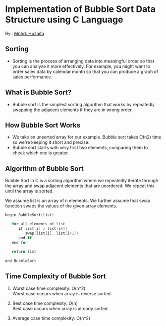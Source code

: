 # Implementation of Bubble Sort Data Structure using C Language
By : [Mohd. Huzaifa](https://www.instagram.com/huzaifa_raxtar/) 

## Sorting

- Sorting is the process of arranging data into meaningful order so that you can analyze it more effectively. For example, you might want to order sales data by calendar month so that you can produce a graph of sales performance. 

## What is Bubble Sort?

- Bubble sort is the simplest sorting algorithm that works by repeatedly swapping the adjacent elements if they are in wrong order.
  
## How Bubble Sort Works

  - We take an unsorted array for our example. Bubble sort takes Ο(n2) time so we're keeping it short and precise.
   - Bubble sort starts with very first two elements, comparing them to check which one is greater.
  

   

## Algorithm of Bubble Sort

Bubble Sort in C is a sorting algorithm where we repeatedly iterate through the array and swap adjacent elements that are unordered. We repeat this until the array is sorted.

We assume list is an array of n elements. We further assume that swap function swaps the values of the given array elements.

```C
begin BubbleSort(list)

   for all elements of list
      if list[i] > list[i+1]
         swap(list[i], list[i+1])
      end if
   end for
   
   return list
   
end BubbleSort
```

## Time Complexity of Bubble Sort

1. Worst case time complexity: O(n^2)<br>
    Worst case occurs when array is reverse sorted.
 
2. Best case time complexity: O(n)<br>
   Best case occurs when array is already sorted.
   
3. Average case time complexity: O(n^2)
   
    
  